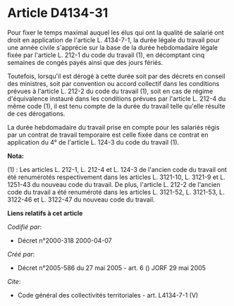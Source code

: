 # Article D4134-31

Pour fixer le temps maximal auquel les élus qui ont la qualité de salarié ont droit en application de l'article L. 4134-7-1,
la durée légale du travail pour une année civile s'apprécie sur la base de la durée hebdomadaire légale fixée par l'article
L. 212-1 du code du travail (1), en décomptant cinq semaines de congés payés ainsi que des jours fériés. 

Toutefois, lorsqu'il est dérogé à cette durée soit par des décrets en conseil des ministres, soit par convention ou accord
collectif dans les conditions prévues à l'article L. 212-2 du code du travail (1), soit en cas de régime d'équivalence
instauré dans les conditions prévues par l'article L. 212-4 du même code (1), il est tenu compte de la durée du travail telle
qu'elle résulte de ces dérogations. 

La durée hebdomadaire du travail prise en compte pour les salariés régis par un contrat de travail temporaire est celle fixée
dans ce contrat en application du 4° de l'article L. 124-3 du code du travail (1).

**Nota:**

(1) :   Les articles L. 212-1, L. 212-4 et L. 124-3 de l'ancien code du travail ont été renumérotés respectivement dans les
articles L. 3121-10, L. 3121-9 et L. 1251-43 du nouveau code du travail. De plus, l'article L. 212-2 de l'ancien code du
travail a été renuméroté dans les articles L. 3121-52, L. 3121-53, L. 3122-46 et L. 3122-47 du nouveau code du travail.

**Liens relatifs à cet article**

_Codifié par_:

  - Décret n°2000-318 2000-04-07

_Créé par_:

  - Décret n°2005-586 du 27 mai 2005 - art. 6 () JORF 29 mai 2005

_Cite_:

  - Code général des collectivités territoriales - art. L4134-7-1 (V)
